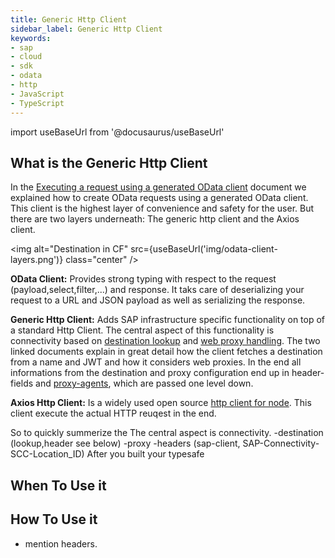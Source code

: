 ```yaml
---
title: Generic Http Client
sidebar_label: Generic Http Client
keywords:
- sap
- cloud
- sdk
- odata
- http
- JavaScript
- TypeScript
---
```


import useBaseUrl from '@docusaurus/useBaseUrl'

## What is the Generic Http Client

In the [Executing a request using a generated OData client](./execute-odata-request.mdx) document we explained how to create OData requests using a generated OData client.
This client is the highest layer of convenience and safety for the user.
But there are two layers underneath: The generic http client and the Axios client.

<img alt="Destination in CF" src={useBaseUrl('img/odata-client-layers.png')} class="center" />

**OData Client:** Provides strong typing with respect to the request (payload,select,filter,...) and response. 
It taks care of deserializing your request to a URL and JSON payload as well as serializing the response.

**Generic Http Client:** Adds SAP infrastructure specific functionality on top of a standard Http Client.
The central aspect of this functionality is connectivity based on [destination lookup](../connectivity/destination.md) and [web proxy handling](../connectivity/proxy.md).
The two linked documents explain in great detail how the client fetches a destination  from a name and JWT and how it considers web proxies.
In the end all informations from the destination and proxy configuration end up in header-fields and [proxy-agents](https://www.npmjs.com/package/proxy-agent), which are passed one level down.

**Axios Http Client:**  Is a widely used open source [http client for node](https://www.npmjs.com/package/axios). 
This client execute the actual HTTP reuqest in the end.
 
So to quickly summerize the 
The central aspect is connectivity.
-destination (lookup,header see below)
-proxy
-headers (sap-client, SAP-Connectivity-SCC-Location_ID)
After you built your typesafe 

## When To Use it

## How To Use it

- mention headers.
